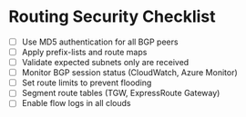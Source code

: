 
# Routing Security Checklist

- [ ] Use MD5 authentication for all BGP peers
- [ ] Apply prefix-lists and route maps
- [ ] Validate expected subnets only are received
- [ ] Monitor BGP session status (CloudWatch, Azure Monitor)
- [ ] Set route limits to prevent flooding
- [ ] Segment route tables (TGW, ExpressRoute Gateway)
- [ ] Enable flow logs in all clouds

